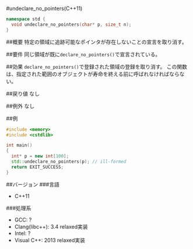 #undeclare_no_pointers(C++11)
```cpp
namespace std {
  void undeclare_no_pointers(char* p, size_t n);
}
```

##概要
特定の領域に追跡可能なポインタが存在しないことの宣言を取り消す。

##要件
同じ領域が既に`declare_no_pointers()`で宣言されている。

##効果
`declare_no_pointers()`で登録された領域の登録を取り消す。
この関数は、指定された範囲のオブジェクトが寿命を終える前に呼ばれなければならない。

##戻り値
なし

##例外
なし

##例
```cpp
#include <memory>
#include <cstdlib>

int main()
{
  int* p = new int[100];
  std::undeclare_no_pointers(p); // ill-formed
  return EXIT_SUCCESS;
}
```

##バージョン
###言語
- C++11

###処理系
- GCC: ?
- Clang(libc++): 3.4 relaxed実装
- Intel: ?
- Visual C++: 2013 relaxed実装
